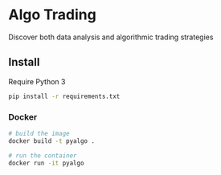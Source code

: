 # Algo Trading

Discover both data analysis and algorithmic trading strategies

## Install

Require Python 3

```sh
pip install -r requirements.txt
```

### Docker

```sh
# build the image
docker build -t pyalgo .

# run the container
docker run -it pyalgo
```
